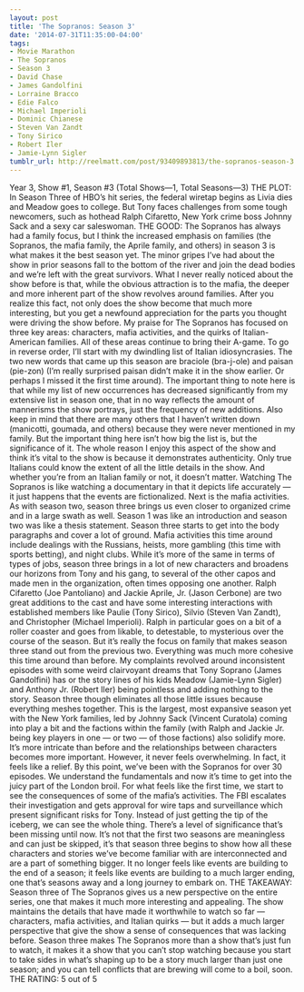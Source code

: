 ```yaml
---
layout: post
title: 'The Sopranos: Season 3'
date: '2014-07-31T11:35:00-04:00'
tags:
- Movie Marathon
- The Sopranos
- Season 3
- David Chase
- James Gandolfini
- Lorraine Bracco
- Edie Falco
- Michael Imperioli
- Dominic Chianese
- Steven Van Zandt
- Tony Sirico
- Robert Iler
- Jamie-Lynn Sigler
tumblr_url: http://reelmatt.com/post/93409893813/the-sopranos-season-3
---
```



Year 3, Show #1, Season #3 (Total Shows—1, Total Seasons—3)
THE PLOT: In Season Three of HBO’s hit series, the federal wiretap begins as Livia dies and Meadow goes to college. But Tony faces challenges from some tough newcomers, such as hothead Ralph Cifaretto, New York crime boss Johnny Sack and a sexy car saleswoman.
THE GOOD: The Sopranos has always had a family focus, but I think the increased emphasis on families (the Sopranos, the mafia family, the Aprile family, and others) in season 3 is what makes it the best season yet. The minor gripes I’ve had about the show in prior seasons fall to the bottom of the river and join the dead bodies and we’re left with the great survivors. What I never really noticed about the show before is that, while the obvious attraction is to the mafia, the deeper and more inherent part of the show revolves around families. After you realize this fact, not only does the show become that much more interesting, but you get a newfound appreciation for the parts you thought were driving the show before.
My praise for The Sopranos has focused on three key areas: characters, mafia activities, and the quirks of Italian-American families. All of these areas continue to bring their A-game. To go in reverse order, I’ll start with my dwindling list of Italian idiosyncrasies. The two new words that came up this season are braciole (bra-j-ole) and paisan (pie-zon) (I’m really surprised paisan didn’t make it in the show earlier. Or perhaps I missed it the first time around). The important thing to note here is that while my list of new occurrences has decreased significantly from my extensive list in season one, that in no way reflects the amount of mannerisms the show portrays, just the frequency of new additions. Also keep in mind that there are many others that I haven’t written down (manicotti, goumada, and others) because they were never mentioned in my family. But the important thing here isn’t how big the list is, but the significance of it. The whole reason I enjoy this aspect of the show and think it’s vital to the show is because it demonstrates authenticity. Only true Italians could know the extent of all the little details in the show. And whether you’re from an Italian family or not, it doesn’t matter. Watching The Sopranos is like watching a documentary in that it depicts life accurately — it just happens that the events are fictionalized.
Next is the mafia activities. As with season two, season three brings us even closer to organized crime and in a large swath as well. Season 1 was like an introduction and season two was like a thesis statement. Season three starts to get into the body paragraphs and cover a lot of ground. Mafia activities this time around include dealings with the Russians, heists, more gambling (this time with sports betting), and night clubs. While it’s more of the same in terms of types of jobs, season three brings in a lot of new characters and broadens our horizons from Tony and his gang, to several of the other capos and made men in the organization, often times opposing one another. Ralph Cifaretto (Joe Pantoliano) and Jackie Aprile, Jr. (Jason Cerbone) are two great additions to the cast and have some interesting interactions with established members like Paulie (Tony Sirico), Silvio (Steven Van Zandt), and Christopher (Michael Imperioli). Ralph in particular goes on a bit of a roller coaster and goes from likable, to detestable, to mysterious over the course of the season.
But it’s really the focus on family that makes season three stand out from the previous two. Everything was much more cohesive this time around than before. My complaints revolved around inconsistent episodes with some weird clairvoyant dreams that Tony Soprano (James Gandolfini) has or the story lines of his kids Meadow (Jamie-Lynn Sigler) and Anthony Jr. (Robert Iler) being pointless and adding nothing to the story. Season three though eliminates all those little issues because everything meshes together. This is the largest, most expansive season yet with the New York families, led by Johnny Sack (Vincent Curatola) coming into play a bit and the factions within the family (with Ralph and Jackie Jr. being key players in one — or two — of those factions) also solidify more. It’s more intricate than before and the relationships between characters becomes more important.
However, it never feels overwhelming. In fact, it feels like a relief. By this point, we’ve been with the Sopranos for over 30 episodes. We understand the fundamentals and now it’s time to get into the juicy part of the London broil. For what feels like the first time, we start to see the consequences of some of the mafia’s activities. The FBI escalates their investigation and gets approval for wire taps and surveillance which present significant risks for Tony. Instead of just getting the tip of the iceberg, we can see the whole thing. There’s a level of significance that’s been missing until now. It’s not that the first two seasons are meaningless and can just be skipped, it’s that season three begins to show how all these characters and stories we’ve become familiar with are interconnected and are a part of something bigger. It no longer feels like events are building to the end of a season; it feels like events are building to a much larger ending, one that’s seasons away and a long journey to embark on.
THE TAKEAWAY: Season three of The Sopranos gives us a new perspective on the entire series, one that makes it much more interesting and appealing. The show maintains the details that have made it worthwhile to watch so far — characters, mafia activities, and Italian quirks — but it adds a much larger perspective that give the show a sense of consequences that was lacking before. Season three makes The Sopranos more than a show that’s just fun to watch, it makes it a show that you can’t stop watching because you start to take sides in what’s shaping up to be a story much larger than just one season; and you can tell conflicts that are brewing will come to a boil, soon.
THE RATING: 5 out of 5
